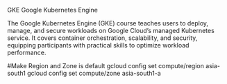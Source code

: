 GKE Google Kubernetes Engine

The Google Kubernetes Engine (GKE) course teaches users to deploy, manage, and secure workloads on Google Cloud’s managed Kubernetes service. It covers container orchestration, scalability, and security, equipping participants with practical skills to optimize workload performance.


#Make Region and Zone is default
gcloud config set compute/region asia-south1
gcloud config set compute/zone asia-south1-a
